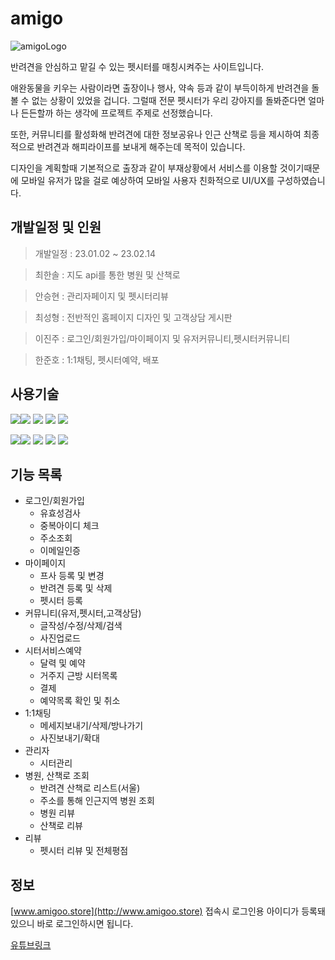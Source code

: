 # amigo

![amigoLogo](https://user-images.githubusercontent.com/111833798/230321286-a28c612d-0957-4e3a-b963-ad485064a980.png)




반려견을 안심하고 맡길 수 있는 펫시터를 매칭시켜주는 사이트입니다.

애완동물을 키우는 사람이라면
출장이나 행사, 약속 등과 같이 부득이하게 반려견을 돌볼 수 없는 상황이 있었을 겁니다.
그럴때 전문 펫시터가 우리 강아지를 돌봐준다면 얼마나 든든할까 하는 생각에 프로젝트 주제로 선정했습니다.

또한, 커뮤니티를 활성화해 반려견에 대한 정보공유나 인근 산책로 등을 제시하여
최종적으로 반려견과 해피라이프를 보내게 해주는데 목적이 있습니다.

디자인을 계획할때 기본적으로 출장과 같이 부재상황에서 서비스를 이용할 것이기때문에 
모바일 유저가 많을 걸로 예상하여 모바일 사용자 친화적으로 UI/UX를 구성하였습니다.

## 개발일정 및 인원

> 개발일정 : 23.01.02 ~ 23.02.14

> 최한솔 : 지도 api를 통한 병원 및 산책로 

> 안승현 : 관리자페이지 및 펫시터리뷰

> 최성형 : 전반적인 홈페이지 디자인 및 고객상담 게시판

> 이진주 : 로그인/회원가입/마이페이지 및 유저커뮤니티,펫시터커뮤니티

> 한준호 : 1:1채팅, 펫시터예약, 배포

## 사용기술

<img src="https://img.shields.io/badge/HTML5-E34F26?style=for-the-badge&logo=HTML5&logoColor=white"><img src="https://img.shields.io/badge/CSS3-1572B6?style=for-the-badge&logo=CSS3&logoColor=white">
<img src="https://img.shields.io/badge/JS-F7DF1E?style=for-the-badge&logo=JavaScript&logoColor=white">
<img src="https://img.shields.io/badge/jQuery-0769AD?style=for-the-badge&logo=jQuery&logoColor=white">
<img src="https://img.shields.io/badge/Bootstrap-7952B3?style=for-the-badge&logo=Bootstrap&logoColor=white">

<img src="https://img.shields.io/badge/Spring-6DB33F?style=for-the-badge&logo=Spring&logoColor=white"><img src="https://img.shields.io/badge/Tomcat-F8DC75?style=for-the-badge&logo=ApacheTomcat&logoColor=white">
<img src="https://img.shields.io/badge/MariaDB-003545?style=for-the-badge&logo=MariaDB&logoColor=white">
<img src="https://img.shields.io/badge/Python-3776AB?style=for-the-badge&logo=Python&logoColor=white">
<img src="https://img.shields.io/badge/Amazon EC2-FF9900?style=for-the-badge&logo=Amazon EC2&logoColor=white">

## 기능 목록

* 로그인/회원가입
  * 유효성검사
  * 중복아이디 체크
  * 주소조회
  * 이메일인증
* 마이페이지
  * 프사 등록 및 변경 
  * 반려견 등록 및 삭제
  * 펫시터 등록
* 커뮤니티(유저,펫시터,고객상담)
  * 글작성/수정/삭제/검색
  * 사진업로드
* 시터서비스예약
  * 달력 및 예약
  * 거주지 근방 시터목록
  * 결제
  * 예약목록 확인 및 취소
* 1:1채팅
  * 메세지보내기/삭제/방나가기
  * 사진보내기/확대
* 관리자
  * 시터관리
* 병원, 산책로 조회
  * 반려견 산책로 리스트(서울)
  * 주소를 통해 인근지역 병원 조회
  * 병원 리뷰
  * 산책로 리뷰
* 리뷰
  * 펫시터 리뷰 및 전체평점

## 정보

[www.amigoo.store](http://www.amigoo.store) 
접속시 로그인용 아이디가 등록돼있으니 바로 로그인하시면 됩니다.

[유튜브링크](https://youtu.be/cd7Hc_jhDqk)


